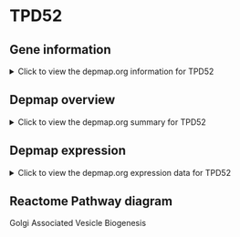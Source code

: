 <h1>TPD52</h1>

<h2>Gene information</h2>
<details>
  <summary>Click to view the depmap.org information for TPD52</summary>
  <iframe src="https://depmap.org/portal/gene/TPD52?tab=about" style="border:none;width:100%;height:800px"></iframe>
</details>

<h2>Depmap overview</h2>
<details>
  <summary>Click to view the depmap.org summary for TPD52</summary>
  <iframe src="https://depmap.org/portal/gene/TPD52?tab=overview" style="border:none;width:100%;height:800px"></iframe>
</details>

<h2>Depmap expression</h2>
<details>
  <summary>Click to view the depmap.org expression data for TPD52</summary>
  <iframe src="https://depmap.org/portal/gene/TPD52?tab=characterization" style="border:none;width:100%;height:800px"></iframe>
</details>



<h2>Reactome Pathway diagram</h2>
Golgi Associated Vesicle Biogenesis
<div id="diagramHolder"></div>

<script>
    //Creating the Reactome Diagram widget
    //Take into account a proxy needs to be set up in your server side pointing to www.reactome.org
    function onReactomeDiagramReady(){  //This function is automatically called when the widget code is ready to be used
        var diagram = Reactome.Diagram.create({
            "placeHolder" : "diagramHolder",
            "width" : 900,
            "height" : 500
        });

        //Initialising it to the "Hemostasis" pathway
        diagram.loadDiagram("R-HSA-432722");

        //Adding different listeners

        diagram.onDiagramLoaded(function (loaded) {
            console.info("Loaded ", loaded);
            diagram.flagItems("BAD");
	    diagram.flagItems("Q92934");
            if (loaded == "R-HSA-432722") diagram.selectItem("R-HSA-432722");
        });

     }
</script>



